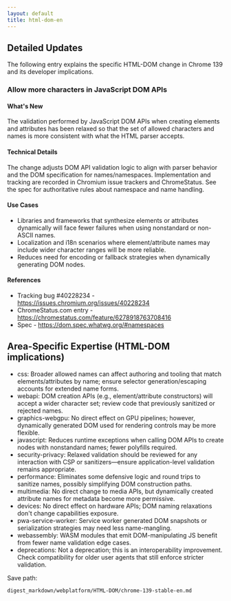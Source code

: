 ```yaml
---
layout: default
title: html-dom-en
---
```


## Detailed Updates

The following entry explains the specific HTML-DOM change in Chrome 139 and its developer implications.

### Allow more characters in JavaScript DOM APIs

#### What's New
The validation performed by JavaScript DOM APIs when creating elements and attributes has been relaxed so that the set of allowed characters and names is more consistent with what the HTML parser accepts.

#### Technical Details
The change adjusts DOM API validation logic to align with parser behavior and the DOM specification for names/namespaces. Implementation and tracking are recorded in Chromium issue trackers and ChromeStatus. See the spec for authoritative rules about namespace and name handling.

#### Use Cases
- Libraries and frameworks that synthesize elements or attributes dynamically will face fewer failures when using nonstandard or non-ASCII names.
- Localization and i18n scenarios where element/attribute names may include wider character ranges will be more reliable.
- Reduces need for encoding or fallback strategies when dynamically generating DOM nodes.

#### References
- Tracking bug #40228234 - https://issues.chromium.org/issues/40228234
- ChromeStatus.com entry - https://chromestatus.com/feature/6278918763708416
- Spec - https://dom.spec.whatwg.org/#namespaces

## Area-Specific Expertise (HTML-DOM implications)

- css: Broader allowed names can affect authoring and tooling that match elements/attributes by name; ensure selector generation/escaping accounts for extended name forms.
- webapi: DOM creation APIs (e.g., element/attribute constructors) will accept a wider character set; review code that previously sanitized or rejected names.
- graphics-webgpu: No direct effect on GPU pipelines; however, dynamically generated DOM used for rendering controls may be more flexible.
- javascript: Reduces runtime exceptions when calling DOM APIs to create nodes with nonstandard names; fewer polyfills required.
- security-privacy: Relaxed validation should be reviewed for any interaction with CSP or sanitizers—ensure application-level validation remains appropriate.
- performance: Eliminates some defensive logic and round trips to sanitize names, possibly simplifying DOM construction paths.
- multimedia: No direct change to media APIs, but dynamically created attribute names for metadata become more permissive.
- devices: No direct effect on hardware APIs; DOM naming relaxations don't change capabilities exposure.
- pwa-service-worker: Service worker generated DOM snapshots or serialization strategies may need less name-mangling.
- webassembly: WASM modules that emit DOM-manipulating JS benefit from fewer name validation edge cases.
- deprecations: Not a deprecation; this is an interoperability improvement. Check compatibility for older user agents that still enforce stricter validation.

Save path:
```text
digest_markdown/webplatform/HTML-DOM/chrome-139-stable-en.md
